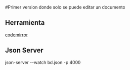 #Primer version donde solo se puede editar un documento

## Herramienta
 [codemirror](https://www.npmjs.com/package/@uiw/react-codemirror) 

## Json Server
 json-server --watch bd.json -p 4000

